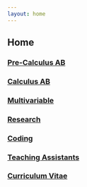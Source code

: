 ```yaml
---
layout: home
---
```



## Home

### [Pre-Calculus AB]({{site.baseurl}}/precalc/index.html)
### [Calculus AB]({{site.baseurl}}/calc/index.html)
### [Multivariable]({{site.baseurl}}/vector/index.html)
### [Research]({{site.baseurl}}/research/index.html)
### [Coding]({{site.baseurl}}/coding/index.html)
### [Teaching Assistants]({{site.baseurl}}/ta/index.html)
### [Curriculum Vitae]({{site.baseurl}}/cv.pdf)

